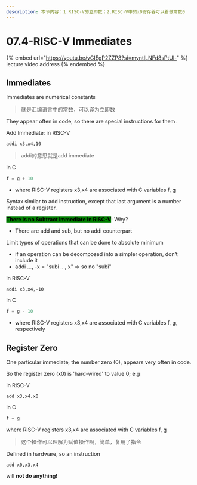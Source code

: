 ```yaml
---
description: 本节内容：1.RISC-V的立即数；2.RISC-V中的x0寄存器可以看做常数0
---
```


# 07.4-RISC-V Immediates

{% embed url="https://youtu.be/vGIEgP2ZZP8?si=myntILNFd8sPtUl-" %}
lecture video address
{% endembed %}

## Immediates

Immediates are numerical constants

> 就是汇编语言中的常数，可以译为立即数

They appear often in code, so there are special instructions for them.

Add Immediate: in RISC-V

```Assembly
addi x3,x4,10
```

> addi的意思就是add immediate

in C

```c
f = g + 10
```

* where RISC-V registers x3,x4 are associated with C variables f, g

Syntax similar to add instruction, except that last argument is a number instead of a register.

<mark style="background-color:green;">**There is no Subtract Immediate in RISC-V**</mark>: Why?

* There are add and sub, but no addi counterpart

Limit types of operations that can be done to absolute minimum

* if an operation can be decomposed into a simpler operation, don’t include it
* addi …, -x = "subi …, x" => so no "subi"

in RISC-V

```assembly
addi x3,x4,-10
```

in C

```c
f = g - 10
```

* where RISC-V registers x3,x4 are associated with C variables f, g, respectively

## Register Zero

One particular immediate, the number zero (0), appears very often in code.

So the register zero (x0) is 'hard-wired' to value 0; e.g

in RISC-V

```assembly
add x3,x4,x0
```

in C

```c
f = g
```

where RISC-V registers x3,x4 are associated with C variables f, g

> 这个操作可以理解为赋值操作啊，简单，复用了指令

Defined in hardware, so an instruction

```assembly
add x0,x3,x4
```

will **not do anything!**
